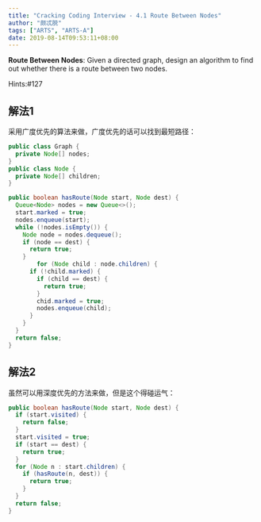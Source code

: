 ```yaml
---
title: "Cracking Coding Interview - 4.1 Route Between Nodes"
author: "颇忒脱"
tags: ["ARTS", "ARTS-A"]
date: 2019-08-14T09:53:11+08:00
---
```


<!--more-->

**Route Between Nodes**: Given a directed graph, design an algorithm to find out whether there is a route between two nodes.

Hints:#127

## 解法1

采用广度优先的算法来做，广度优先的话可以找到最短路径：

```java
public class Graph {
  private Node[] nodes;
}
public class Node {
  private Node[] children;
}

public boolean hasRoute(Node start, Node dest) {
  Queue<Node> nodes = new Queue<>();
  start.marked = true;
  nodes.enqueue(start);
  while (!nodes.isEmpty()) {
    Node node = nodes.dequeue();
    if (node == dest) {
      return true;
    }
		for (Node child : node.children) {
      if (!child.marked) {
        if (child == dest) {
          return true;
        }
        chid.marked = true;
        nodes.enqueue(child);
      }
    }    
  }
  return false;
}
```

## 解法2

虽然可以用深度优先的方法来做，但是这个得碰运气：

```java
public boolean hasRoute(Node start, Node dest) {
  if (start.visited) {
    return false;
  }
  start.visited = true;
  if (start == dest) {
    return true;
  }
  for (Node n : start.children) {
    if (hasRoute(n, dest)) {
      return true;
    }
  }
  return false;
}
```

